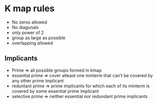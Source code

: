 # K map rules

- No zeros allowed
- No diagonals
- only power of 2
- group as large as possible
- overlapping allowed

## Implicants

- Prime => all possible groups formed in kmap
- essential prime => cover atleast one minterm that can’t be covered by any other prime implicant
- reduntant prime => prime implicants for which each of its minterm is covered by some essential prime implicant
- selective prime => neither essential nor redundant prime implicants